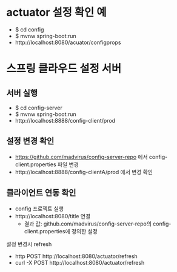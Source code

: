 # actuator 설정 확인 예

* $ cd config
* $ mvnw spring-boot:run
* http://localhost:8080/acuator/configprops

# 스프링 클라우드 설정 서버

## 서버 실행

* $ cd config-server
* $ mvnw spring-boot:run
* http://localhost:8888/config-client/prod

## 설정 변경 확인

* https://github.com/madvirus/config-server-repo 에서 config-client.properties 파일 변경
* http://localhost:8888/config-clientA/prod 에서 변경 확인

## 클라이언트 연동 확인

* config 프로젝트 실행
* http://localhost:8080/title 연결
  * 결과 값: github.com/madvirus/config-server-repo의 config-client.properties에 정의한 설정

설정 변경시 refresh
* http POST http://localhost:8080/actuator/refresh
* curl -X POST http://localhost:8080/actuator/refresh